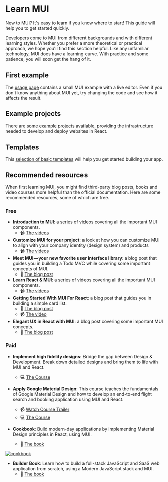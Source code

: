 # Learn MUI

<p class="description">New to MUI? It's easy to learn if you know where to start! This guide will help you to get started quickly.</p>

Developers come to MUI from different backgrounds and with different learning styles. Whether you prefer a more theoretical or practical approach, we hope you'll find this section helpful.
Like any unfamiliar technology, MUI does have a learning curve. With practice and some patience, you will soon get the hang of it.

## First example

The [usage page](/material/getting-started/usage/#quick-start) contains a small MUI example with a live editor.
Even if you don't know anything about MUI yet, try changing the code and see how it affects the result.

## Example projects

There are [some example projects](/material/getting-started/example-projects/) available, providing the infrastructure needed to develop and deploy websites in React.

## Templates

This [selection of basic templates](/material/getting-started/templates/) will help you get started building your app.

## Recommended resources

When first learning MUI, you might find third-party blog posts, books and video courses more helpful than the official documentation.
Here are some recommended resources, some of which are free.

### Free

- **Introduction to MUI**: a series of videos covering all the important MUI components.
  - 📹 [The videos](https://www.youtube.com/watch?v=pHclLuRolzE&list=PLQg6GaokU5CwiVmsZ0d_9Zsg_DnIP_xwr)
- **Customize MUI for your project**: a look at how you can customize MUI to align with your company identity (design system) and products
  - 📹 [The videos](https://www.youtube.com/watch?v=bDkB3LoQKxs)
- **Meet MUI — your new favorite user interface library**: a blog post that guides you in building a Todo MVC while covering some important concepts of MUI.
  - 📝 [The blog post](https://www.freecodecamp.org/news/meet-your-material-ui-your-new-favorite-user-interface-library-6349a1c88a8c/)
- **Learn React & MUI**: a series of videos covering all the important MUI components.
  - 📹 [The videos](https://www.youtube.com/watch?v=xm4LX5fJKZ8&list=PLcCp4mjO-z98WAu4sd0eVha1g-NMfzHZk)
- **Getting Started With MUI For React**: a blog post that guides you in building a simple card list.
  - 📝 [The blog post](https://medium.com/codingthesmartway-com-blog/getting-started-with-material-ui-for-react-material-design-for-react-364b2688b555)
  - 📹 [The video](https://www.youtube.com/watch?v=PWadEeOuv5o)
- **Elegant UX in React with MUI**: a blog post covering some important MUI concepts.
  - 📝 [The blog post](https://www.digitalocean.com/community/tutorials/react-material-ui)

### Paid

- **Implement high fidelity designs**: Bridge the gap between Design & Development. Break down detailed designs and bring them to life with MUI and React.

  - 💻 [The Course](https://www.udemy.com/course/implement-high-fidelity-designs-with-material-ui-and-reactjs/)

- **Apply Google Material Design**: This course teaches the fundamentals of Google Material Design and how to develop an end-to-end flight search and booking application using MUI and React.

  - 📹 [Watch Course Trailer](https://www.youtube.com/watch?v=hhZ6yFvCWho)
  - 💻 [The Course](https://bonsaiilabs.com/courseDetail/material-ui-with-react/)

- **Cookbook**: Build modern-day applications by implementing Material Design principles in React, using MUI.
  - 📘 [The book](https://www.amazon.com/gp/product/1789615224/)

[![cookbook](/static/blog/material-ui-v4-is-out/cookbook.png)](https://www.amazon.com/gp/product/1789615224/)

- **Builder Book**: Learn how to build a full-stack JavaScript and SaaS web application from scratch, using a Modern JavaScript stack and MUI.
  - 📘 [The book](https://builderbook.org/)
